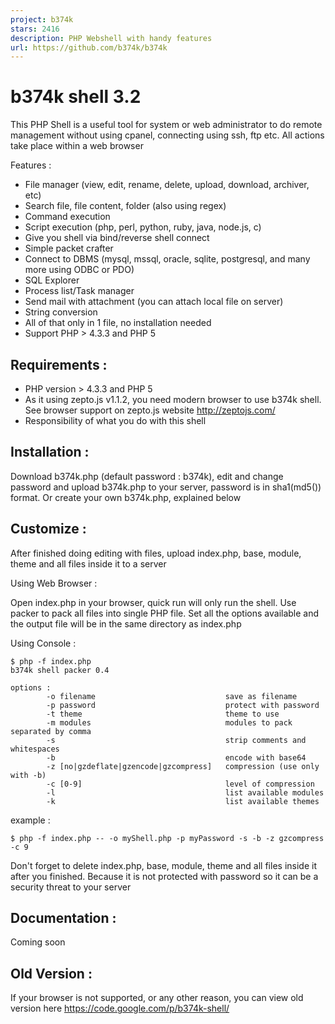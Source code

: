 ```yaml
---
project: b374k
stars: 2416
description: PHP Webshell with handy features
url: https://github.com/b374k/b374k
---
```


b374k shell 3.2
===============

This PHP Shell is a useful tool for system or web administrator to do remote management without using cpanel, connecting using ssh, ftp etc. All actions take place within a web browser

Features :

-   File manager (view, edit, rename, delete, upload, download, archiver, etc)
-   Search file, file content, folder (also using regex)
-   Command execution
-   Script execution (php, perl, python, ruby, java, node.js, c)
-   Give you shell via bind/reverse shell connect
-   Simple packet crafter
-   Connect to DBMS (mysql, mssql, oracle, sqlite, postgresql, and many more using ODBC or PDO)
-   SQL Explorer
-   Process list/Task manager
-   Send mail with attachment (you can attach local file on server)
-   String conversion
-   All of that only in 1 file, no installation needed
-   Support PHP > 4.3.3 and PHP 5

Requirements :
--------------

-   PHP version > 4.3.3 and PHP 5
-   As it using zepto.js v1.1.2, you need modern browser to use b374k shell. See browser support on zepto.js website http://zeptojs.com/
-   Responsibility of what you do with this shell

Installation :
--------------

Download b374k.php (default password : b374k), edit and change password and upload b374k.php to your server, password is in sha1(md5()) format. Or create your own b374k.php, explained below

Customize :
-----------

After finished doing editing with files, upload index.php, base, module, theme and all files inside it to a server

Using Web Browser :

Open index.php in your browser, quick run will only run the shell. Use packer to pack all files into single PHP file. Set all the options available and the output file will be in the same directory as index.php

Using Console :

```
$ php -f index.php
b374k shell packer 0.4

options :
        -o filename                             save as filename
        -p password                             protect with password
        -t theme                                theme to use
        -m modules                              modules to pack separated by comma
        -s                                      strip comments and whitespaces
        -b                                      encode with base64
        -z [no|gzdeflate|gzencode|gzcompress]   compression (use only with -b)
        -c [0-9]                                level of compression
        -l                                      list available modules
        -k                                      list available themes
```

example :

```
$ php -f index.php -- -o myShell.php -p myPassword -s -b -z gzcompress -c 9
```

Don't forget to delete index.php, base, module, theme and all files inside it after you finished. Because it is not protected with password so it can be a security threat to your server

Documentation :
---------------

Coming soon

Old Version :
-------------

If your browser is not supported, or any other reason, you can view old version here https://code.google.com/p/b374k-shell/
